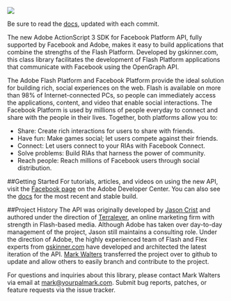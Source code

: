 ![](http://www.danieldura.com/post_images/flash_facebook.jpg)

Be sure to read the [docs](http://yourpalmark.github.com/facebook-actionscript-api/docs/), updated with each commit.

The new Adobe ActionScript 3 SDK for Facebook Platform API, fully supported by Facebook and Adobe, makes it easy to build applications that combine the strengths of the Flash Platform. Developed by gskinner.com, this class library facilitates the development of Flash Platform applications that communicate with Facebook using the OpenGraph API.

The Adobe Flash Platform and Facebook Platform provide the ideal solution for building rich, social experiences on the web. Flash is available on more than 98% of Internet-connected PCs, so people can immediately access the applications, content, and video that enable social interactions. The Facebook Platform is used by millions of people everyday to connect and share with the people in their lives. Together, both platforms allow you to:

- Share: Create rich interactions for users to share with friends.
- Have fun: Make games social; let users compete against their friends.
- Connect: Let users connect to your RIAs with Facebook Connect.
- Solve problems: Build RIAs that harness the power of community.
- Reach people: Reach millions of Facebook users through social distribution.

##Getting Started
For tutorials, articles, and videos on using the new API, visit the [Facebook page](http://www.adobe.com/devnet/facebook/) on the Adobe Developer Center. You can also see the [docs](http://yourpalmark.github.com/facebook-actionscript-api/docs/) for the most recent and stable build.

##Project History
The API was originally developed by [Jason Crist](http://pbking.com/) and authored under the direction of [Terralever](http://terralever.com/), an online marketing firm with strength in Flash-based media. Although Adobe has taken over day-to-day management of the project, Jason still maintains a consulting role. Under the direction of Adobe, the highly experienced team of Flash and Flex experts from [gskinner.com](http://www.gskinner.com/) have developed and architected the latest iteration of the API. [Mark Walters](http://yourpalmark.com/) transferred the project over to github to update and allow others to easily branch and contribute to the project.

For questions and inquiries about this library, please contact Mark Walters via email at <mark@yourpalmark.com>. Submit bug reports, patches, or feature requests via the issue tracker.
